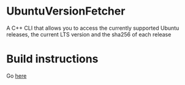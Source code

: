 # UbuntuVersionFetcher
A C++ CLI that allows you to access the currently supported Ubuntu releases, the current LTS version and the sha256 of each release

# Build instructions
Go [here](./INSTALL.md)